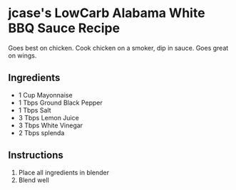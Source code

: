 # jcase's LowCarb Alabama White BBQ Sauce Recipe

Goes best on chicken. Cook chicken on a smoker, dip in sauce. Goes great
on wings.

## Ingredients

-   1 Cup Mayonnaise
-   1 Tbps Ground Black Pepper
-   1 Tbps Salt
-   3 Tbps Lemon Juice
-   3 Tbps White Vinegar
-   2 Tbps splenda

## Instructions

1.  Place all ingredients in blender
2.  Blend well
